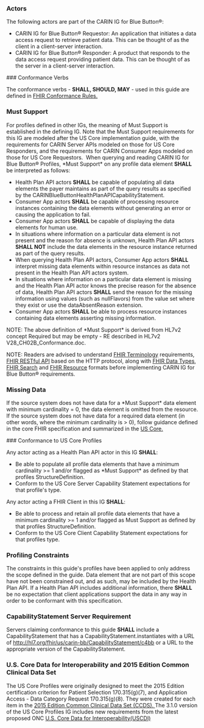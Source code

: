 <a name="actors"></a>
### Actors

<p>The following actors are part of the CARIN IG for Blue Button®:</p>

<ul>
<li>CARIN IG for Blue Button® Requestor: An application that initiates a data access request to retrieve patient data. This can be thought of as the client in a client-server interaction.</li>
<li>CARIN IG for Blue Button® Responder: A product that responds to the data access request providing patient data. This can be thought of as the server in a client-server interaction.</li>
</ul>
<a name="conformance-verbs"></a>
### Conformance Verbs

<p>The conformance verbs - <strong>SHALL, SHOULD, MAY</strong> - used in this guide are defined in <a style="font-size: 14px;" href="http://hl7.org/fhir/R4/conformance-rules.html">FHIR Conformance Rules.</a></p>
<a name="must-support"></a>

### Must Support

<p>For profiles defined in other IGs, the meaning of Must Support is established in the defining IG. Note that the Must Support requirements for this IG are modeled after the US Core implementation guide, with the requirements for CARIN Server APIs modeled on those for US Core Responders, and the requirements for CARIN Consumer Apps modeled on those for US Core Requestors.&nbsp; When querying and reading CARIN IG for Blue Button® Profiles, *Must Support* on any profile data element <strong>SHALL</strong> be interpreted as follows:&nbsp;</p>
<ul>
<li>Health Plan API actors <strong>SHALL</strong>&nbsp;be capable of populating all data elements the payer maintains as part of the query results as specified by the CARINBlueButtonHealthPlanAPICapabilityStatement.</li>
<li>Consumer App actors <strong>SHALL</strong> be capable of processing resource instances containing the data elements without generating an error or causing the application to fail.</li>
<li>Consumer App actors <strong>SHALL</strong> be capable of displaying the data elements for human use.</li>
<li>In situations where information on a particular data element is not present and the reason for absence is unknown, Health Plan API actors <strong>SHALL NOT</strong> include the data elements in the resource instance returned as part of the query results.</li>
<li>When querying Health Plan API actors, Consumer App actors <strong>SHALL</strong> interpret missing data elements within resource instances as data not present in the Health Plan API actors system.</li>
<li>In situations where information on a particular data element is missing and the Health Plan API actor knows the precise reason for the absence of data, Health Plan API actors <strong>SHALL</strong> send the reason for the missing information using values (such as nullFlavors) from the value set where they exist or use the dataAbsentReason extension.</li>
<li>Consumer App actors <strong>SHALL</strong> be able to process resource instances containing data elements asserting missing information.</li>
</ul>
<p>NOTE: The above definition of *Must Support* is derived from HL7v2 concept Required but may be empty - RE described in HL7v2 V28_CH02B_Conformance.doc.</p>
<p>NOTE: Readers are advised to understand <a href="http://hl7.org/fhir/R4/terminologies.html">FHIR Terminology</a> requirements, <a href="http://hl7.org/fhir/R4/http.html">FHIR RESTful API</a> based on the HTTP protocol, along with <a href="http://hl7.org/fhir/R4/datatypes.html">FHIR Data Types</a>, <a href="http://hl7.org/fhir/R4/search.html">FHIR Search</a> and <a href="http://hl7.org/fhir/R4/resource.html">FHIR Resource</a> formats before implementing CARIN IG for Blue Button® requirements.</p>
<a name="missing-data"></a>

### Missing Data

<p>If the source system does not have data for a *Must Support* data element with minimum cardinality = 0, the data element is omitted from the resource. If the source system does not have data for a required data element (in other words, where the minimum cardinality is &gt; 0), follow guidance defined in the core FHIR specification and summarized in the&nbsp;<a href="http://hl7.org/fhir/us/core/general-guidance.html#missing-data">US Core.</a></p>
### Conformance to US Core Profiles
<p>Any actor acting as a Health Plan API actor in this IG <strong>SHALL</strong>:</p>
<ul>
<li>Be able to populate all profile data elements that have a minimum cardinality &gt;= 1 and/or flagged as *Must Support* as defined by that profiles StructureDefinition.</li>
<li>Conform to the US Core Server Capability Statement expectations for that profile's type.</li>
</ul>
<p>Any actor acting a FHIR Client in this IG <strong>SHALL</strong>:</p>
<ul>
<li>Be able to process and retain all profile data elements that have a minimum cardinality &gt;= 1 and/or flagged as Must Support as defined by that profiles StructureDefinition.</li>
<li>Conform to the US Core Client Capability Statement expectations for that profiles type.</li>
</ul>
<a name="common-clinical-data-set"></a>

### Profiling Constraints
The constraints in this guide's profiles have been applied to only address the scope defined in the guide. Data element that are not part of this scope have not been constrained out, and as such, may be included by the Health Plan API. If a Health Plan API includes additional information, there **SHALL** be no expectation that client applications support the data in any way in order to be conformant with this specification.

### CapabilityStatement Server Requirement
Servers claiming conformance to this guide **SHALL** include a CapabilityStatement that has a CapabilityStatement.instantiates with a URL of http://hl7.org/fhir/us/carin-bb/CapabilityStatement/c4bb or a URL to the appropriate version of the CapabilityStatement.
### U.S. Core Data for Interoperability and 2015 Edition Common Clinical Data Set

<p>The US Core Profiles were originally designed to meet the 2015 Edition certification criterion for Patient Selection 170.315(g)(7), and Application Access - Data Category Request 170.315(g)(8). They were created for each item in the&nbsp;<a href="https://www.healthit.gov/sites/default/files/ccds_reference_document_v1_1.pdf">2015 Edition Common Clinical Data Set (CCDS).&nbsp;</a>The 3.1.0 version of the US Core Profiles IG includes new requirements from the latest proposed ONC&nbsp;<a href="https://www.healthit.gov/topic/laws-regulation-and-policy/notice-proposed-rulemaking-improve-interoperability-health">U.S. Core Data for Interoperability(USCDI)</p>
